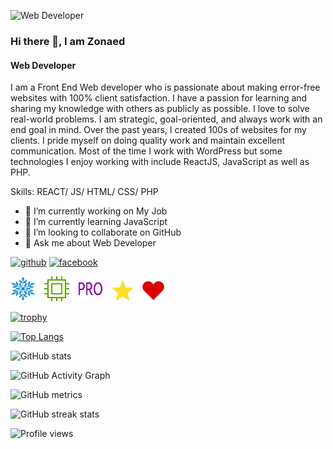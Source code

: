 ![Web Developer](https://scontent.fdac22-1.fna.fbcdn.net/v/t39.30808-6/272671027_5229199417143116_3994169690334694910_n.jpg?_nc_cat=100&ccb=1-7&_nc_sid=09cbfe&_nc_eui2=AeGXDZgbkixd8svXCM2QO3iYz4udeaxwyJHPi515rHDIkXR1Ho4uw6FP4y-FYhx_FhOoyJutrNn5OFItPLCeVjM8&_nc_ohc=Yymu8XQDGcMAX91pT6-&_nc_ht=scontent.fdac22-1.fna&oh=00_AfCvYBxrXyvkE0CAJCPkY9CXjRv7Lo22GYIrpYoKKrF-pg&oe=643E9B52)


### Hi there 👋, I am Zonaed
#### Web Developer


I am a Front End Web developer who is passionate about making error-free websites with 100% client satisfaction. I have a passion for learning and sharing my knowledge with others as publicly as possible. I love to solve real-world problems. I am strategic, goal-oriented, and always work with an end goal in mind. Over the past years, I created 100s of websites for my clients. I pride myself on doing quality work and maintain excellent communication. Most of the time I work with WordPress but some technologies I enjoy working with include ReactJS, JavaScript as well as PHP.

Skills: REACT/ JS/ HTML/ CSS/ PHP

- 🔭 I’m currently working on My Job 
- 🌱 I’m currently learning JavaScript 
- 👯 I’m looking to collaborate on GitHub 
- 💬 Ask me about Web Developer 


[<img src='https://cdn.jsdelivr.net/npm/simple-icons@3.0.1/icons/github.svg' alt='github' height='40'>](https://github.com/Zonaed777)  [<img src='https://cdn.jsdelivr.net/npm/simple-icons@3.0.1/icons/facebook.svg' alt='facebook' height='40'>](https://www.facebook.com/md.z.shohag)  

<a href='https://archiveprogram.github.com/'><img src='https://raw.githubusercontent.com/acervenky/animated-github-badges/master/assets/acbadge.gif' width='40' height='40'></a> <a href='https://docs.github.com/en/developers'><img src='https://raw.githubusercontent.com/acervenky/animated-github-badges/master/assets/devbadge.gif' width='40' height='40'></a> <a href='https://github.com/pricing'><img src='https://raw.githubusercontent.com/acervenky/animated-github-badges/master/assets/pro.gif' width='40' height='40'></a> <a href='https://stars.github.com/'><img src='https://raw.githubusercontent.com/acervenky/animated-github-badges/master/assets/starbadge.gif' width='35' height='35'></a> <a href='https://docs.github.com/en/github/supporting-the-open-source-community-with-github-sponsors'><img src='https://raw.githubusercontent.com/acervenky/animated-github-badges/master/assets/sponsorbadge.gif' width='35' height='35'></a> 

[![trophy](https://github-profile-trophy.vercel.app/?username=Zonaed777)](https://github.com/ryo-ma/github-profile-trophy)

[![Top Langs](https://github-readme-stats.vercel.app/api/top-langs/?username=Zonaed777)](https://github.com/anuraghazra/github-readme-stats)

![GitHub stats](https://github-readme-stats.vercel.app/api?username=Zonaed777&show_icons=true&count_private=true)  

![GitHub Activity Graph](https://activity-graph.herokuapp.com/graph?username=Zonaed777)  

![GitHub metrics](https://metrics.lecoq.io/Zonaed777)  

![GitHub streak stats](https://streak-stats.demolab.com/?user=Zonaed777)  

![Profile views](https://gpvc.arturio.dev/Zonaed777)  
